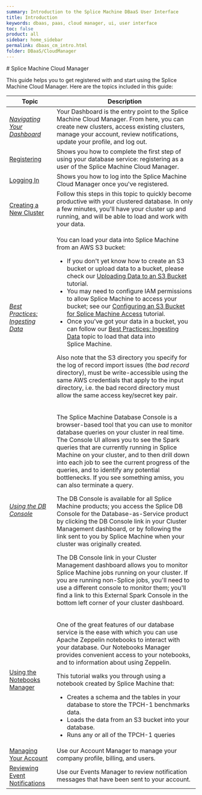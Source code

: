 ```yaml
---
summary: Introduction to the Splice Machine DBaaS User Interface
title: Introduction
keywords: dbaas, paas, cloud manager, ui, user interface
toc: false
product: all
sidebar: home_sidebar
permalink: dbaas_cm_intro.html
folder: DBaaS/CloudManager
---
```

<section>
<div class="TopicContent" data-swiftype-index="true" markdown="1">
# Splice Machine Cloud Manager

This guide helps you to get registered with and start using the Splice
Machine Cloud Manager. Here are the topics included in this guide:

<table>
    <col width="25%" />
    <col />
    <thead>
        <tr>
            <th>Topic</th>
            <th>Description</th>
        </tr>
    </thead>
    <tbody>
        <tr>
            <td><em><a href="dbaas_cm_dashboard.html">Navigating Your Dashboard</a></em></td>
            <td>Your <span class="ConsoleLink">Dashboard</span> is the entry point to the Splice Machine Cloud Manager. From here, you can create new clusters, access existing clusters, manage your account, review notifications, update your profile, and log out.</td>
        </tr>
        <tr>
            <td class="ItalicFont"><a href="dbaas_cm_registration.html">Registering</a>
            </td>
            <td>Shows you how to complete the first step of using your database service: registering as a user of the Splice Machine Cloud Manager.</td>
        </tr>
        <tr>
            <td class="ItalicFont"><a href="dbaas_cm_login.html">Logging In</a>
            </td>
            <td>Shows you how to log into the Splice Machine Cloud Manager once you've registered.</td>
        </tr>
        <tr>
            <td class="ItalicFont"><a href="dbaas_cm_initialstartup.html">Creating a New Cluster</a>
            </td>
            <td>Follow this steps in this topic to quickly become productive with your clustered database. In only a few minutes, you'll have your cluster up and running, and will be able to load and work with your data.</td>
        </tr>
        <tr>
            <td><em><a href="bestpractices_ingest_overview.html">Best Practices: Ingesting Data</a></em></td>
            <td>
                <p>You can load your data into Splice Machine from an AWS S3 bucket:</p>
                <ul>
                    <li>If you don't yet know how to create an S3 bucket or upload data to a bucket, please check our <a href="developers_cloudconnect_uploadtos3.html">Uploading Data to an S3 Bucket</a> tutorial.</li>
                    <li>You may need to configure IAM permissions to allow Splice Machine to access your bucket; see our <a href="developers_cloudconnect_configures3.html">Configuring an S3 Bucket for Splice Machine Access</a> tutorial.</li>
                    <li>Once you've got your data in a bucket, you can follow our <a href="bestpractices_ingest_overview.html">Best Practices: Ingesting Data</a> topic to load that data into Splice Machine.</li>
                </ul>
                <p>Also note that the S3 directory you specify for the log of record import issues (the <em>bad record</em> directory), must be write-accessible using the same AWS credentials that apply to the input directory, i.e. the bad record directory must allow the same access key/secret key pair.</p>
            </td>
        </tr>
        <tr>
            <td><em><a href="tutorials_dbconsole_intro.html">Using the DB Console</a></em></td>
            <td>
                <p>The <span class="ConsoleLink">Splice Machine Database Console</span> is a browser-based tool that you can use to monitor database queries on your cluster in real time. The Console UI allows you to see the Spark queries that are currently running in Splice Machine on your cluster, and to then drill down into each job to see the current progress of the queries, and to identify any potential bottlenecks. If you see something amiss, you can also terminate a query.</p>
				<p>The DB Console is available for all Splice Machine products; you access the Splice DB Console for the Database-as-Service product by clicking the <span class="ConsoleLink">DB Console</span> link in your Cluster Management dashboard, or by following the link sent to you by Splice Machine when your cluster was originally created.</p>
				<p class="noteIcon">The <span class="ConsoleLink">DB Console</span> link in your Cluster Management dashboard allows you to monitor Splice Machine jobs running on your cluster. If you are running non-Splice jobs, you'll need to use a different console to monitor them; you'll find a link to this <span class="ConsoleLink">External Spark Console</span> in the bottom left corner of your cluster dashboard.</p>
            </td>
        </tr>
        <tr>
            <td class="ItalicFont"><a href="dbaas_zep_intro.html">Using the Notebooks Manager</a>
            </td>
            <td>
                <p>One of the great features of our database service is the ease with which you can use Apache Zeppelin notebooks to interact with your database. Our <span class="ConsoleLink">Notebooks Manager</span> provides convenient access to your notebooks, and to information about using Zeppelin.</p>
                <p>This tutorial walks you through using a notebook created by Splice Machine that:</p>
                <ul>
                    <li>Creates a schema and the tables in your database to store the TPCH-1 benchmarks data.</li>
                    <li>Loads the data from an S3 bucket into your database.</li>
                    <li>Runs any or all of the TPCH-1 queries</li>
                </ul>
            </td>
        </tr>
        <tr>
            <td class="ItalicFont"><a href="dbaas_cm_acctmanage.html">Managing Your Account</a>
            </td>
            <td>Use our Account Manager to manage your company profile, billing, and users.</td>
        </tr>
        <tr>
            <td class="ItalicFont"><a href="dbaas_cm_eventsmgr.html">Reviewing Event Notifications</a>
            </td>
            <td>Use our Events Manager to review notification messages that have been sent to your account.</td>
        </tr>
    </tbody>
</table>
</div>
</section>

